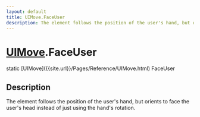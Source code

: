 ```yaml
---
layout: default
title: UIMove.FaceUser
description: The element follows the position of the user's hand, but orients to face the user's head instead of just using the hand's rotation.
---
```

# [UIMove]({{site.url}}/Pages/Reference/UIMove.html).FaceUser

<div class='signature' markdown='1'>
static [UIMove]({{site.url}}/Pages/Reference/UIMove.html) FaceUser
</div>

## Description
The element follows the position of the user's hand, but
orients to face the user's head instead of just using the hand's
rotation.

